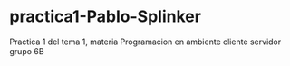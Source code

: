 # practica1-Pablo-Splinker
Practica 1 del tema 1, materia Programacion en ambiente cliente servidor grupo 6B
